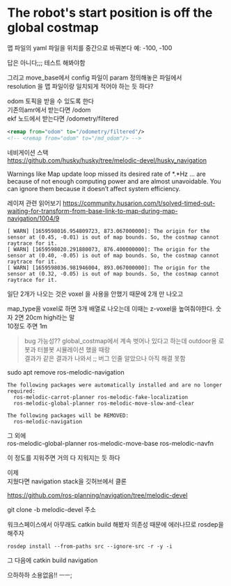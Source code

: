 # The robot's start position is off the global costmap

맵 파일의 yaml 파일을 위치를 중간으로 바꿔본다 
예: -100, -100

답은 아니다;;; 테스트 해봐야함

그리고 move_base에서 config 파일이 param 정의해놓은 파일에서  
resolution 을 맵 파일이랑 일치되게 적어야 하는 듯 하다?



odom 토픽을 받을 수 있도록 한다   
기존의amr에서 받는다면 /odom  
ekf 노드에서 받는다면 /odometry/filtered

```xml
<remap from="odom" to="/odometry/filtered"/>
<!-- <remap from="odom" to="/md_odom"/> -->
```


네비게이션 스택  
https://github.com/husky/husky/tree/melodic-devel/husky_navigation


Warnings like Map update loop missed its desired rate of *.*Hz ... are because of not enough computing power and are almost unavoidable. You can ignore them because it doesn’t affect system efficiency.


레이져 관련 읽어보기
https://community.husarion.com/t/solved-timed-out-waiting-for-transform-from-base-link-to-map-during-map-navigation/1004/9


```
[ WARN] [1659598016.954809723, 873.067000000]: The origin for the sensor at (0.45, -0.01) is out of map bounds. So, the costmap cannot raytrace for it.
[ WARN] [1659598020.291880073, 876.400000000]: The origin for the sensor at (0.40, -0.05) is out of map bounds. So, the costmap cannot raytrace for it.
[ WARN] [1659598036.981946004, 893.067000000]: The origin for the sensor at (0.32, -0.05) is out of map bounds. So, the costmap cannot raytrace for it.
```
일단 2개가 나오는 것은 voxel 을 사용을 안했기 때문에 2개 만 나오고 

map_type을 voxel로 하면 3개 배열로 나오는데 이때는 z-voxel을 높여줘야한다. 숫자 2면 20cm high라는 말   
10정도 주면 1m  



> bug 가능성?? global_costmap에서 계속 벗어나 있다고 하는데 outdoor용 로봇과 터블봇 시뮬레이션 했을 때랑  
결과가 같은 결과가 나와서 ;; 버그 인줄 알았으나 아직 해결 못함

sudo apt remove ros-melodic-navigation

```
The following packages were automatically installed and are no longer required:
  ros-melodic-carrot-planner ros-melodic-fake-localization
  ros-melodic-global-planner ros-melodic-move-slow-and-clear

The following packages will be REMOVED:
  ros-melodic-navigation
```

그 외에    
ros-melodic-global-planner ros-melodic-move-base ros-melodic-navfn

이 정도를 지워주면 거의 다 지워지는 듯 하다 


이제  
지웠다면 navigation stack을 깃허브에서 클론  



https://github.com/ros-planning/navigation/tree/melodic-devel

git clone -b melodic-devel 주소

워크스페이스에서 아무래도 catkin build 해봤자 의존성 때문에 에러나므로 rosdep을 해주자 
```
rosdep install --from-paths src --ignore-src -r -y -i
```

그 다음에 
catkin build navigation


으하하하 소용없음!! ㅡㅡ; 